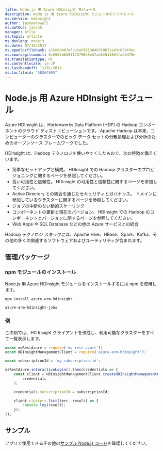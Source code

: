 ```yaml
---
title: Node.js 用 Azure HDInsight モジュール
description: Node.js 用 Azure HDInsight モジュールのリファレンス
ms.service: hdinsight
author: jasonwhowell
ms.author: jasonh
manager: kfile
ms.topic: article
ms.devlang: nodejs
ms.date: 07/18/2017
ms.openlocfilehash: e35e0d487efce2a591130403f8b72a43c638fdec
ms.sourcegitcommit: 8c6935b6591175798b8e37ad0e511864fad3478e
ms.translationtype: HT
ms.contentlocale: ja-JP
ms.lasthandoff: 11/01/2018
ms.locfileid: "50264995"
---
```

# <a name="azure-hdinsight-modules-for-nodejs"></a>Node.js 用 Azure HDInsight モジュール

Azure HDInsight は、Hortonworks Data Platform (HDP) の Hadoop コンポーネントのクラウド ディストリビューションです。 Apache Hadoop は本来、コンピューターのクラスターでのビッグ データ セットの分散処理および分析のためのオープンソース フレームワークでした。

HDInsight は、Hadoop テクノロジを使いやすくしたもので、次の特徴を備えています。
- 簡単なセットアップと構成。 HDInsight での Hadoop クラスターのプロビジョニングに関するページを参照してください。
- 高い可用性と信頼性。 HDInsight の可用性と信頼性に関するページを参照してください。
- Active Directory との統合を通じたセキュリティとガバナンス。 ドメインに参加しているクラスターに関するページを参照してください。
- ジョブの中断のない動的スケーリング
- コンポーネントの更新と現在のバージョン。 HDInsight での Hadoop のコンポーネントとバージョンに関するページを参照してください。
- Web Apps や SQL Database などの他の Azure サービスとの統合

Hadoop テクノロジ スタックには、Apache Hive、HBase、Spark、Kafka、その他の多くの関連するソフトウェアおよびユーティリティが含まれます。 

## <a name="management-package"></a>管理パッケージ

### <a name="install-the-npm-modules"></a>npm モジュールのインストール

Node.js 用 Azure HDInsight モジュールをインストールするには npm を使用します。

```bash
npm install azure-arm-hdinsight
```

```bash
azure-arm-hdinsight-jobs
```

### <a name="example"></a>例 

この例では、HD Insight クライアントを作成し、利用可能なクラスターをすべて一覧表示します。 

```javascript
const msRestAzure = require('ms-rest-azure');
const HDInsightManagementClient = require('azure-arm-hdinsight');

const subscriptionId = 'my-subscription-id';

msRestAzure.interactiveLogin().then(credentials => {
    const client = HDInsightManagementClient.createHDInsightManagementClient(
        credentials
    );

    credentials.subscriptionId = subscriptionId;

    client.clusters.list((err, result) => {
        console.log(result);
    });
});
```

## <a name="samples"></a>サンプル

アプリで使用できるその他の[サンプル Node.js コード](https://azure.microsoft.com/resources/samples/?platform=nodejs)を確認してください。
